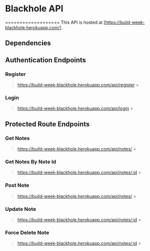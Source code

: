 # Blackhole API 
===================
This API is hosted at [https://build-week-blackhole.herokuapp.com/]. 

## Dependencies 

## Authentication Endpoints 

### Register 
> https://build-week-blackhole.herokuapp.com/api/register > 

### Login 
> https://build-week-blackhole.herokuapp.com/api/login > 


## Protected Route Endpoints 

### Get Notes 
> https://build-week-blackhole.herokuapp.com/api/notes/ > 

### Get Notes By Note Id 
> https://build-week-blackhole.herokuapp.com/api/notes/:id > 

### Post Note 
> https://build-week-blackhole.herokuapp.com/api/notes/ > 

### Update Note 
> https://build-week-blackhole.herokuapp.com/api/notes/:id > 

### Force Delete Note 
> https://build-week-blackhole.herokuapp.com/api/notes/:id >


